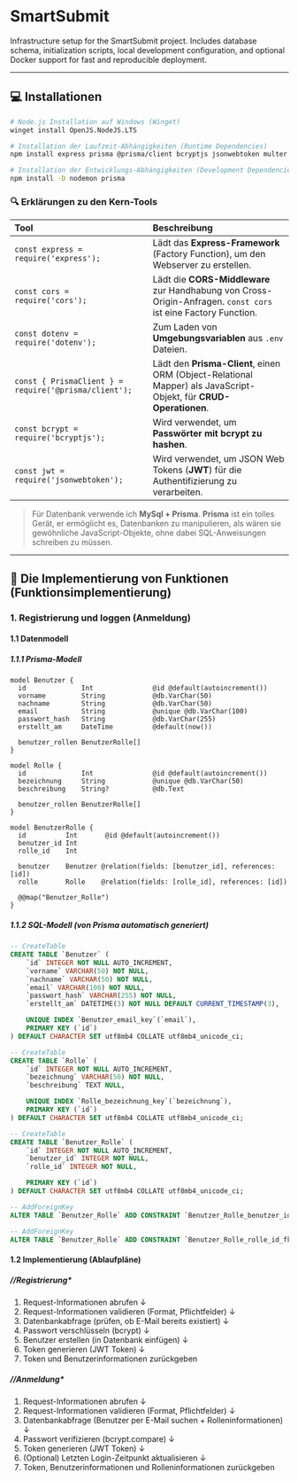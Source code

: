 # SmartSubmit

Infrastructure setup for the SmartSubmit project. Includes database schema, initialization scripts, local development configuration, and optional Docker support for fast and reproducible deployment.

---

## 💻 Installationen

```bash
# Node.js Installation auf Windows (Winget)
winget install OpenJS.NodeJS.LTS

# Installation der Laufzeit-Abhängigkeiten (Runtime Dependencies)
npm install express prisma @prisma/client bcryptjs jsonwebtoken multer cors dotenv

# Installation der Entwicklungs-Abhängigkeiten (Development Dependencies)
npm install -D nodemon prisma
````

### 🔍 Erklärungen zu den Kern-Tools

| Tool | Beschreibung |
| :--- | :--- |
| `const express = require('express');` | Lädt das **Express-Framework** (Factory Function), um den Webserver zu erstellen. |
| `const cors = require('cors');` | Lädt die **CORS-Middleware** zur Handhabung von Cross-Origin-Anfragen. `const cors` ist eine Factory Function. |
| `const dotenv = require('dotenv');` | Zum Laden von **Umgebungsvariablen** aus `.env` Dateien. |
| `const { PrismaClient } = require('@prisma/client');` | Lädt den **Prisma-Client**, einen ORM (Object-Relational Mapper) als JavaScript-Objekt, für **CRUD-Operationen**. |
| `const bcrypt = require('bcryptjs');` | Wird verwendet, um **Passwörter mit bcrypt zu hashen**. |
| `const jwt = require('jsonwebtoken');` | Wird verwendet, um JSON Web Tokens (**JWT**) für die Authentifizierung zu verarbeiten. |

> Für Datenbank verwende ich **MySql + Prisma**.
> **Prisma** ist ein tolles Gerät, er ermöglicht es, Datenbanken zu manipulieren, als wären sie gewöhnliche JavaScript-Objekte, ohne dabei SQL-Anweisungen schreiben zu müssen.

-----

## 💾 Die Implementierung von Funktionen (Funktionsimplementierung)

### 1\. Registrierung und loggen (Anmeldung)

#### 1.1 Datenmodell

##### 1.1.1 Prisma-Modell

```prisma
model Benutzer {
  id              Int               @id @default(autoincrement())
  vorname         String            @db.VarChar(50)
  nachname        String            @db.VarChar(50)
  email           String            @unique @db.VarChar(100)
  passwort_hash   String            @db.VarChar(255)
  erstellt_am     DateTime          @default(now())
  
  benutzer_rollen BenutzerRolle[]
}

model Rolle {
  id              Int               @id @default(autoincrement())
  bezeichnung     String            @unique @db.VarChar(50)
  beschreibung    String?           @db.Text
  
  benutzer_rollen BenutzerRolle[]
}

model BenutzerRolle {
  id          Int       @id @default(autoincrement())
  benutzer_id Int
  rolle_id    Int
  
  benutzer    Benutzer @relation(fields: [benutzer_id], references: [id])
  rolle       Rolle    @relation(fields: [rolle_id], references: [id])
  
  @@map("Benutzer_Rolle")
}
```

##### 1.1.2 SQL-Modell (von Prisma automatisch generiert)

```sql
-- CreateTable
CREATE TABLE `Benutzer` (
    `id` INTEGER NOT NULL AUTO_INCREMENT,
    `vorname` VARCHAR(50) NOT NULL,
    `nachname` VARCHAR(50) NOT NULL,
    `email` VARCHAR(100) NOT NULL,
    `passwort_hash` VARCHAR(255) NOT NULL,
    `erstellt_am` DATETIME(3) NOT NULL DEFAULT CURRENT_TIMESTAMP(3),

    UNIQUE INDEX `Benutzer_email_key`(`email`),
    PRIMARY KEY (`id`)
) DEFAULT CHARACTER SET utf8mb4 COLLATE utf8mb4_unicode_ci;

-- CreateTable
CREATE TABLE `Rolle` (
    `id` INTEGER NOT NULL AUTO_INCREMENT,
    `bezeichnung` VARCHAR(50) NOT NULL,
    `beschreibung` TEXT NULL,

    UNIQUE INDEX `Rolle_bezeichnung_key`(`bezeichnung`),
    PRIMARY KEY (`id`)
) DEFAULT CHARACTER SET utf8mb4 COLLATE utf8mb4_unicode_ci;

-- CreateTable
CREATE TABLE `Benutzer_Rolle` (
    `id` INTEGER NOT NULL AUTO_INCREMENT,
    `benutzer_id` INTEGER NOT NULL,
    `rolle_id` INTEGER NOT NULL,

    PRIMARY KEY (`id`)
) DEFAULT CHARACTER SET utf8mb4 COLLATE utf8mb4_unicode_ci;

-- AddForeignKey
ALTER TABLE `Benutzer_Rolle` ADD CONSTRAINT `Benutzer_Rolle_benutzer_id_fkey` FOREIGN KEY (`benutzer_id`) REFERENCES `Benutzer`(`id`) ON DELETE RESTRICT ON UPDATE CASCADE;

-- AddForeignKey
ALTER TABLE `Benutzer_Rolle` ADD CONSTRAINT `Benutzer_Rolle_rolle_id_fkey` FOREIGN KEY (`rolle_id`) REFERENCES `Rolle`(`id`) ON DELETE RESTRICT ON UPDATE CASCADE;
```

#### 1.2 Implementierung (Ablaufpläne)

##### //**Registrierung**\*

1.  Request-Informationen abrufen
    ↓
2.  Request-Informationen validieren (Format, Pflichtfelder)
    ↓
3.  Datenbankabfrage (prüfen, ob E-Mail bereits existiert)
    ↓
4.  Passwort verschlüsseln (bcrypt)
    ↓
5.  Benutzer erstellen (in Datenbank einfügen)
    ↓
6.  Token generieren (JWT Token)
    ↓
7.  Token und Benutzerinformationen zurückgeben

##### //**Anmeldung**\*

1.  Request-Informationen abrufen
    ↓
2.  Request-Informationen validieren (Format, Pflichtfelder)
    ↓
3.  Datenbankabfrage (Benutzer per E-Mail suchen + Rolleninformationen)
    ↓
4.  Passwort verifizieren (bcrypt.compare)
    ↓
5.  Token generieren (JWT Token)
    ↓
6.  (Optional) Letzten Login-Zeitpunkt aktualisieren
    ↓
7.  Token, Benutzerinformationen und Rolleninformationen zurückgeben

<!-- end list -->

```

